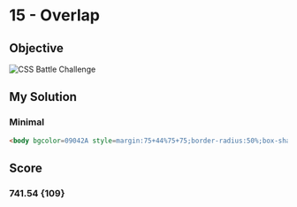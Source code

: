 # 15 - Overlap

## Objective

![CSS Battle Challenge](https://cssbattle.dev/targets/15.png)

## My Solution

### Minimal

```html
<body bgcolor=09042A style=margin:75+44%75+75;border-radius:50%;box-shadow:25vw+0#E78481,inset+25vw+0#7B3F61>
```

## Score

### 741.54 {109}
